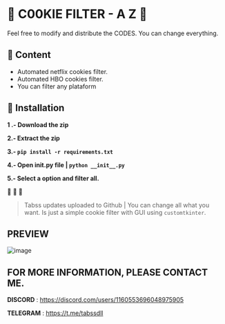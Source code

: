 # 🍪 C00KIE FILTER - A Z 🍪

Feel free to modify and distribute the CODES. You can change everything.

## 📡  Content

- Automated netflix cookies filter.
- Automated HBO cookies filter.
- You can filter any plataform


## 💎 Installation

**1 .- Download the zip**

**2.- Extract the zip**

**3.- ```pip install -r requirements.txt```**

**4.- Open __init__.py file | ```python __init__.py```**

**5.- Select a option and filter all.**

👏 👏 👏 

> Tabss updates uploaded to Github | You can change all what you want. Is just a simple cookie filter with GUI using `customtkinter`.

## PREVIEW 
![image](https://github.com/user-attachments/assets/1462077d-839f-468f-a655-6138afcd70a9)


## FOR MORE INFORMATION, PLEASE CONTACT ME.

 **DISCORD** : https://discord.com/users/1160553696048975905
 
 **TELEGRAM** : https://t.me/tabssdll

